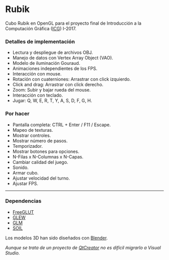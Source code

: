 # Rubik

Cubo Rubik en OpenGL para el proyecto final de Introducción a la Computación Gráfica ([ICG](http://ccg.ciens.ucv.ve/categoria/materias/introduccion-a-la-computacion-grafica/)) I-2017.


### Detalles de implementación

* Lectura y despliegue de archivos OBJ.
* Manejo de datos con Vertex Array Object (VAO).
* Modelo de iluminación Gouraud.
* Animaciones independientes de los FPS.
* Interacción con mouse.
 * Rotación con cuaterniones: Arrastrar con click izquierdo.
 * Click and drag: Arrastrar con click derecho.
 * Zoom: Subir y bajar rueda del mouse.
* Interacción con teclado.
 * Jugar: Q, W, E, R, T, Y, A, S, D, F, G, H.


### Por hacer

 * Pantalla completa: CTRL + Enter / F11 / Escape.
 * Mapeo de texturas.
 * Mostrar controles.
 * Mostrar número de pasos.
 * Temporizador.
 * Mostrar botones para opciones.
 * N-Filas x N-Columnas x N-Capas.
 * Cambiar calidad del juego.
 * Sonido.
 * Armar cubo.
 * Ajustar velocidad del turno.
 * Ajustar FPS.



---

### Dependencias

* [FreeGLUT](http://freeglut.sourceforge.net/)
* [GLEW](http://glew.sourceforge.net/)
* [GLM](https://glm.g-truc.net/)
* [SOIL](http://www.lonesock.net/soil.html)

Los modelos 3D han sido diseñados con [Blender](https://www.blender.org/).

_Aunque se trata de un proyecto de [QtCreator](https://www.qt.io/) no es difícil migrarlo a Visual Studio._

